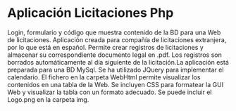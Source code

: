 # Aplicación Licitaciones Php

Login, formulario y código que muestra contenido de la BD para una Web de licitaciones. 
Aplicación creada para compañía de licitaciones extranjera, por lo que está en español. Permite crear registros de licitaciones y almacenar su correspondiente documento legal en .pdf. Los registros son borrados automáticamente al día siguiente de la licitación.La aplicación está preparada para una BD MySql. 
Se ha utilizado JQuery para implementar el calendario. El fichero en la carpeta WebHtml permite visualizar los contenidos en una tabla de la Web. Se incluyen CSS para formatear la GUI Web y visualizar la tabla con un formato adecuado. Se puede incluir el Logo.png en la carpeta img.
